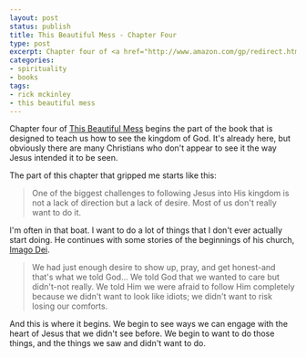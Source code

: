 ```yaml
---
layout: post
status: publish
title: This Beautiful Mess - Chapter Four
type: post
excerpt: Chapter four of <a href="http://www.amazon.com/gp/redirect.html?ie=UTF8&amp;location=http%3A%2F%2Fwww.amazon.com%2Fdp%2F1590525019%3Fpf%5Frd%5Fm%3DATVPDKIKX0DER%26pf%5Frd%5Fs%3Dcenter-2%26pf%5Frd%5Fr%3D0Q39Y87SX6KEHQGDPCBR%26pf%5Frd%5Ft%3D101%26pf%5Frd%5Fp%3D278240301%26pf%5Frd%5Fi%3D507846&amp;tag=jonathanstega-20&amp;linkCode=ur2&amp;camp=1789&amp;creative=9325">This Beautiful Mess</a> begins the part of the book that is designed to teach us how to see the kingdom of God. It's already here, but obviously there are many Christians who don't appear to see it the way Jesus intended it to be seen.
categories:
- spirituality
- books
tags:
- rick mckinley
- this beautiful mess
---
```

Chapter four of <a href="http://www.amazon.com/gp/redirect.html?ie=UTF8&amp;location=http%3A%2F%2Fwww.amazon.com%2Fdp%2F1590525019%3Fpf%5Frd%5Fm%3DATVPDKIKX0DER%26pf%5Frd%5Fs%3Dcenter-2%26pf%5Frd%5Fr%3D0Q39Y87SX6KEHQGDPCBR%26pf%5Frd%5Ft%3D101%26pf%5Frd%5Fp%3D278240301%26pf%5Frd%5Fi%3D507846&amp;tag=jonathanstega-20&amp;linkCode=ur2&amp;camp=1789&amp;creative=9325">This Beautiful Mess</a> begins the part of the book that is designed to teach us how to see the kingdom of God. It's already here, but obviously there are many Christians who don't appear to see it the way Jesus intended it to be seen.

The part of this chapter that gripped me starts like this:
<blockquote><p>One of the biggest challenges to following Jesus into His kingdom is not a lack of direction but a lack of desire. Most of us don't really want to do it.</p></blockquote>
I'm often in that boat. I want to do a lot of things that I don't ever actually start doing. He continues with some stories of the beginnings of his church, <a href="http://www.imagodeicommunity.com/">Imago Dei</a>.
<blockquote><p>We had just enough desire to show up, pray, and get honest-and that's what we told God... We told God that we wanted to care but didn't-not really. We told Him we were afraid to follow Him completely because we didn't want to look like idiots; we didn't want to risk losing our comforts.</p></blockquote>
And this is where it begins. We begin to see ways we can engage with the heart of Jesus that we didn't see before. We begin to want to do those things, and the things we saw and didn't want to do.
